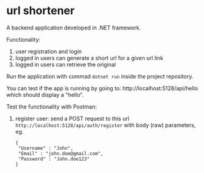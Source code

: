 # url shortener

A backend application developed in .NET framework.

Functionality:
1. user registration and login
2. logged in users can generate a short url for a given url link
3. logged in users can retrieve the original

Run the application with commad ``dotnet run`` inside the project repository. 

You can test if the app is running by going to: http://localhost:5128/api/hello which should display a "hello".

Test the functionality with Postman:
1. register user:
     send a POST request to this url ``http://localhost:5128/api/auth/register`` with body (raw) parameters, eg.
     ```
     {
      "Username" : "John",
      "Email" : "john.doe@gmail.com",
      "Password" : "John.doe123"
    }
     ```
     
